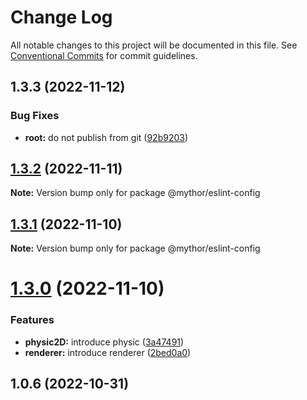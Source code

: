 # Change Log

All notable changes to this project will be documented in this file.
See [Conventional Commits](https://conventionalcommits.org) for commit guidelines.

## 1.3.3 (2022-11-12)

### Bug Fixes

- **root:** do not publish from git ([92b9203](https://github.com/desaintvincent/mythor/commit/92b920302e85ccf1d91dcabf2351ed5c4d92f249))

## [1.3.2](https://github.com/desaintvincent/mythor/compare/@mythor/eslint-config@1.3.1...@mythor/eslint-config@1.3.2) (2022-11-11)

**Note:** Version bump only for package @mythor/eslint-config

## [1.3.1](https://github.com/desaintvincent/mythor/compare/@mythor/eslint-config@1.3.0...@mythor/eslint-config@1.3.1) (2022-11-10)

**Note:** Version bump only for package @mythor/eslint-config

# [1.3.0](https://github.com/desaintvincent/mythor/compare/@mythor/eslint-config@1.0.2...@mythor/eslint-config@1.3.0) (2022-11-10)

### Features

- **physic2D:** introduce physic ([3a47491](https://github.com/desaintvincent/mythor/commit/3a47491857e2e7aeeb798f1cf13f4f97903389f7))
- **renderer:** introduce renderer ([2bed0a0](https://github.com/desaintvincent/mythor/commit/2bed0a0a84108edef6291d5a3de201e284e36f4c))

## 1.0.6 (2022-10-31)

